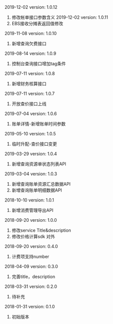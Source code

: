2019-12-02 version: 1.0.12
1. 修改帐单接口参数含义
2019-12-02 version: 1.0.11
1. EBS接收分摊表返回值修改

2019-11-08 version: 1.0.10
1. 新增查询欠费接口

2019-08-14 version: 1.0.9
1. 控制台查询接口增加tag条件

2019-07-11 version: 1.0.8
1. 新增财务核算接口

2019-07-11 version: 1.0.7
1. 开放查价接口上线

2019-07-04 version: 1.0.6
1. 账单详情-新增账单时间参数

2019-05-10 version: 1.0.5
1. 临时升配-查价接口变更

2019-03-29 version: 1.0.4
1. 新增查询资源单状态列表API

2019-03-04 version: 1.0.3
1. 新增查询账单资源汇总数据API
2. 新增查询账单明细数据API

2018-10-10 version: 1.0.1
1. 新增消费管理导出API

2018-09-20 version: 1.0.0
1. 修改service Title&description
2. 修改价格计算sdk 对外

2018-09-20 version: 0.4.0
1. 计费项支持number

2018-04-09 version: 0.3.0
1. 完善title，description

2018-03-31 version: 0.2.0
1. 待补充

2018-01-31 version: 0.1.0
1. 初始版本
